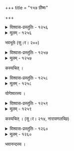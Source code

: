 +++
title = "१५७ ग्रीष्मः"

+++



<details><summary>विश्वास-प्रस्तुतिः - १२५६</summary>

भुवां घर्मारम्भे पवनचलितं तापहृतये  
पटच्छत्राकारं वहति गगनं धूलिपटलम् ।  
अमी मन्दाराणां दवदहनसन्देहितधियो  
न डौकन्ते पातुः झटिति मकरन्दं मधुलिहः ॥१२५६॥
</details>

<details><summary>मूलम् - १२५६</summary>

भुवां घर्मारम्भे पवनचलितं तापहृतये  
पटच्छत्राकारं वहति गगनं धूलिपटलम् ।  
अमी मन्दाराणां दवदहनसन्देहितधियो  
न डौकन्ते पातुः झटिति मकरन्दं मधुलिहः ॥१२५६॥
</details>


भवभूतेः (सु।र। २००)  



<details><summary>विश्वास-प्रस्तुतिः - १२५७</summary>

सलिलम् अखिलं वेशन्तानां लुलापकुलाकुलं  
विशति बिसिनीपत्रच्छत्रे रथाङ्गविहङ्गमः ।  
निजगजपतिं कुञ्जच्छायां नयन्ति पदे पदे  
पृथुवमथुना सिक्त्वा सिक्त्वा करेण करेणवः ॥१२५७॥
</details>

<details><summary>मूलम् - १२५७</summary>

सलिलम् अखिलं वेशन्तानां लुलापकुलाकुलं  
विशति बिसिनीपत्रच्छत्रे रथाङ्गविहङ्गमः ।  
निजगजपतिं कुञ्जच्छायां नयन्ति पदे पदे  
पृथुवमथुना सिक्त्वा सिक्त्वा करेण करेणवः ॥१२५७॥
</details>


कस्यचित् ।  



<details><summary>विश्वास-प्रस्तुतिः - १२५८</summary>

प्रान्ते पङ्किनि पल्लवस्य विलुठन् पौत्री नयत्य् आतपांस्  
तृष्णालुर् निभृतं ह्रदेषु महिषः शैवालम् अन्विष्यति ।  
आचीर्णौषधिमूलशीतसुरभिश्वासानिलान्दोलयन्   
प्रक्षीणोष्मणि लीयते वनगिरिश्वभ्रोदरे शल्लकः ॥१२५८॥
</details>

<details><summary>मूलम् - १२५८</summary>

प्रान्ते पङ्किनि पल्लवस्य विलुठन् पौत्री नयत्य् आतपांस्  
तृष्णालुर् निभृतं ह्रदेषु महिषः शैवालम् अन्विष्यति ।  
आचीर्णौषधिमूलशीतसुरभिश्वासानिलान्दोलयन्   
प्रक्षीणोष्मणि लीयते वनगिरिश्वभ्रोदरे शल्लकः ॥१२५८॥
</details>


योगेश्वरस्य ।  



<details><summary>विश्वास-प्रस्तुतिः - १२५९</summary>

अम्भोधेर् जलयन्त्रमन्दिरपरिस्पन्दे’पि निद्राणयोः  
श्रीनारायणयोर् घनं विघटयन्त्य् ऊष्मा समालिङ्गनम् ।  
किं चोत्तप्तवियत्कपालफलके कङ्कालशेषश्रियं  
चन्द्रं मर्मरयन्ति पर्पटकरक्रूरा रवेर् अंशवः ॥१२५९॥
</details>

<details><summary>मूलम् - १२५९</summary>

अम्भोधेर् जलयन्त्रमन्दिरपरिस्पन्दे’पि निद्राणयोः  
श्रीनारायणयोर् घनं विघटयन्त्य् ऊष्मा समालिङ्गनम् ।  
किं चोत्तप्तवियत्कपालफलके कङ्कालशेषश्रियं  
चन्द्रं मर्मरयन्ति पर्पटकरक्रूरा रवेर् अंशवः ॥१२५९॥
</details>


कस्यचित् । (सु।र। २१४, नारायणलच्छि)  



<details><summary>विश्वास-प्रस्तुतिः - १२६०</summary>

पाषाणः कुलिशायते पुरपथं सन्तप्तलोहायते  
निर्वातं दहनायते च निविडाङ्गारायते शर्करा ।  
एतस्मिंस् तरुणप्रचण्डमहसः प्रौढातपे सर्वतः   
क्षोणी शुष्यति बालुका च सरितां वह्निस्फुलिङ्गायते ॥१२६०॥
</details>

<details><summary>मूलम् - १२६०</summary>

पाषाणः कुलिशायते पुरपथं सन्तप्तलोहायते  
निर्वातं दहनायते च निविडाङ्गारायते शर्करा ।  
एतस्मिंस् तरुणप्रचण्डमहसः प्रौढातपे सर्वतः   
क्षोणी शुष्यति बालुका च सरितां वह्निस्फुलिङ्गायते ॥१२६०॥
</details>


भवानन्दस्य ।  